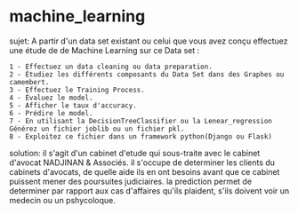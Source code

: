 # machine_learning

sujet: A partir d'un data set existant ou celui que vous avez conçu effectuez une étude de de Machine Learning sur ce Data set : 

	1 - Effectuez un data cleaning ou data preparation.
	2 - Étudiez les différents composants du Data Set dans des Graphes ou camembert.
	3 - Effectuez le Training Process.
	4 - Évaluez le model.
	5 - Afficher le taux d'accuracy.
	6 - Prédire le model.
	7 - En utilisant la DecisionTreeClassifier ou la Lenear_regression Générez un fichier joblib ou un fichier pkl.
	8 - Exploitez ce fichier dans un framework python(Django ou Flask)
  
  solution: il s'agit d'un cabinet d'etude qui sous-traite avec le cabinet d'avocat NADJINAN & Associés. il s'occupe de determiner les clients du cabinets d'avocats, de quelle aide ils en ont besoins avant que ce cabinet puissent mener des poursuites judiciaires. la prediction permet de determiner par rapport aux cas d'affaires qu'ils plaident, s'ils doivent voir un medecin ou un pshycoloque.
